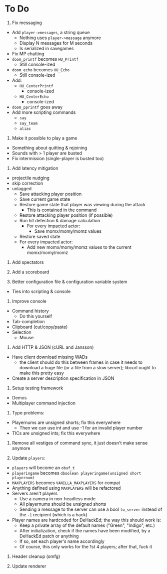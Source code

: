 # To Do

1. Fix messaging
  - Add `player->messages`, a string queue
    - Nothing uses `player->message` anymore
    - Display N messages for M seconds
    - Is serialized in savegames
  - Fix MP chatting
  - `doom_printf` becomes `HU_Printf`
    - Still console-ized
  - `doom_echo` becomes `HU_Echo`
    - Still console-ized
  - Add:
    - `HU_CenterPrintf`
      - console-ized
    - `HU_CenterEcho`
      - console-ized
  - `doom_pprintf` goes away
  - Add more scripting commands
    - `say`
    - `say_team`
    - `alias`

1. Make it possible to play a game
  - Something about quitting & rejoining
  - Sounds with > 1 player are busted
  - Fix intermission (single-player is busted too)

1. Add latency mitigation
  - projectile nudging
  - skip correction
  - unlagged
    - Save attacking player position
    - Save current game state
    - Restore game state that player was viewing during the attack
      - This is contained in the command
    - Restore attacking player position (if possible)
    - Run hit detection & damage calculation
      - For every impacted actor:
        - Save momx/momy/momz values
    - Restore saved state
    - For every impacted actor:
      - Add new momx/momy/momz values to the current momx/momy/momz

1. Add spectators

1. Add a scoreboard

1. Better configuration file & configuration variable system
  - Ties into scripting & console

1. Improve console
  - Command history
    - Do this yourself
  - Tab-completion
  - Clipboard (cut/copy/paste)
  - Selection
    - Mouse

1. Add HTTP & JSON (cURL and Jansson)
  - Have client download missing WADs
    - the client should do this between frames in case it needs to download a
      huge file (or a file from a slow server); libcurl ought to make this
      pretty easy
  - Create a server description specification in JSON

1. Setup testing framework
  - Demos
  - Multiplayer command injection

1. Type problems:
  - Playernums are unsigned shorts; fix this everywhere
    - Then we can use int and use -1 for an invalid player number
  - TICs are unsigned ints; fix this everywhere

1. Remove all vestiges of command sync, it just doesn't make sense anymore

1. Update `players`:
  - `players` will become an `obuf_t`
  - `playeringame` becomes `dboolean playeringame(unsigned short playernum)`
  - `MAXPLAYERS` becomes `VANILLA_MAXPLAYERS` for compat
  - Anything defined using `MAXPLAYERS` will be refactored
  - Servers aren't players
    - Use a camera in non-headless mode
    - All playernums should be unsigned shorts
    - Sending a message to the server can use a bool `to_server` instead of the
      `-1` recipient (which is a hack)
  - Player names are hardcoded for DeHackEd; the way this should work is:
    - Keep a private array of the default names ("Green", "Indigo", etc.)
    - After initialization, check if the names have been modified, by a
      DeHackEd patch or anything
    - If so, set each player's name accordingly
    - Of course, this only works for the 1st 4 players; after that, fuck it

1. Header cleanup (omfg)

1. Update renderer

<!-- vi: set et ts=4 sw=4 tw=79: -->

